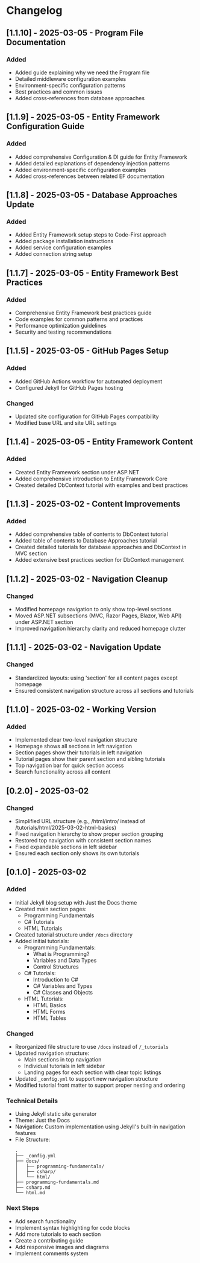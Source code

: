 # Changelog

## [1.1.10] - 2025-03-05 - Program File Documentation
### Added
- Added guide explaining why we need the Program file
- Detailed middleware configuration examples
- Environment-specific configuration patterns
- Best practices and common issues
- Added cross-references from database approaches


## [1.1.9] - 2025-03-05 - Entity Framework Configuration Guide
### Added
- Added comprehensive Configuration & DI guide for Entity Framework
- Added detailed explanations of dependency injection patterns
- Added environment-specific configuration examples
- Added cross-references between related EF documentation


## [1.1.8] - 2025-03-05 - Database Approaches Update
### Added
- Added Entity Framework setup steps to Code-First approach
- Added package installation instructions
- Added service configuration examples
- Added connection string setup


## [1.1.7] - 2025-03-05 - Entity Framework Best Practices
### Added
- Comprehensive Entity Framework best practices guide
- Code examples for common patterns and practices
- Performance optimization guidelines
- Security and testing recommendations


## [1.1.5] - 2025-03-05 - GitHub Pages Setup
### Added
- Added GitHub Actions workflow for automated deployment
- Configured Jekyll for GitHub Pages hosting

### Changed
- Updated site configuration for GitHub Pages compatibility
- Modified base URL and site URL settings


## [1.1.4] - 2025-03-05 - Entity Framework Content
### Added
- Created Entity Framework section under ASP.NET
- Added comprehensive introduction to Entity Framework Core
- Created detailed DbContext tutorial with examples and best practices


## [1.1.3] - 2025-03-02 - Content Improvements
### Added
- Added comprehensive table of contents to DbContext tutorial
- Added table of contents to Database Approaches tutorial
- Created detailed tutorials for database approaches and DbContext in MVC section
- Added extensive best practices section for DbContext management

## [1.1.2] - 2025-03-02 - Navigation Cleanup
### Changed
- Modified homepage navigation to only show top-level sections
- Moved ASP.NET subsections (MVC, Razor Pages, Blazor, Web API) under ASP.NET section
- Improved navigation hierarchy clarity and reduced homepage clutter

## [1.1.1] - 2025-03-02 - Navigation Update
### Changed
- Standardized layouts: using 'section' for all content pages except homepage
- Ensured consistent navigation structure across all sections and tutorials

## [1.1.0] - 2025-03-02 - Working Version
### Added
- Implemented clear two-level navigation structure
- Homepage shows all sections in left navigation
- Section pages show their tutorials in left navigation
- Tutorial pages show their parent section and sibling tutorials
- Top navigation bar for quick section access
- Search functionality across all content


## [0.2.0] - 2025-03-02

### Changed
- Simplified URL structure (e.g., /html/intro/ instead of /tutorials/html/2025-03-02-html-basics)
- Fixed navigation hierarchy to show proper section grouping
- Restored top navigation with consistent section names
- Fixed expandable sections in left sidebar
- Ensured each section only shows its own tutorials

## [0.1.0] - 2025-03-02

### Added
- Initial Jekyll blog setup with Just the Docs theme
- Created main section pages:
  - Programming Fundamentals
  - C# Tutorials
  - HTML Tutorials
- Created tutorial structure under `/docs` directory
- Added initial tutorials:
  - Programming Fundamentals:
    - What is Programming?
    - Variables and Data Types
    - Control Structures
  - C# Tutorials:
    - Introduction to C#
    - C# Variables and Types
    - C# Classes and Objects
  - HTML Tutorials:
    - HTML Basics
    - HTML Forms
    - HTML Tables

### Changed
- Reorganized file structure to use `/docs` instead of `/_tutorials`
- Updated navigation structure:
  - Main sections in top navigation
  - Individual tutorials in left sidebar
  - Landing pages for each section with clear topic listings
- Updated `_config.yml` to support new navigation structure
- Modified tutorial front matter to support proper nesting and ordering

### Technical Details
- Using Jekyll static site generator
- Theme: Just the Docs
- Navigation: Custom implementation using Jekyll's built-in navigation features
- File Structure:
  ```
  .
  ├── _config.yml
  ├── docs/
  │   ├── programming-fundamentals/
  │   ├── csharp/
  │   └── html/
  ├── programming-fundamentals.md
  ├── csharp.md
  └── html.md
  ```

### Next Steps
- Add search functionality
- Implement syntax highlighting for code blocks
- Add more tutorials to each section
- Create a contributing guide
- Add responsive images and diagrams
- Implement comments system
